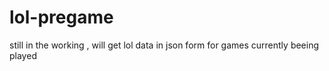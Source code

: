 lol-pregame
===========

still in the working , will get lol data in json form for games currently beeing played
